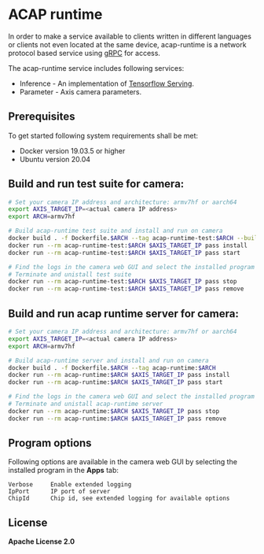 # ACAP runtime
In order to make a service available to clients written in different languages or clients not even located at the same device, acap-runtime is a network protocol based service using [gRPC](https://grpc.io/) for access.

The acap-runtime service includes following services:
- Inference - An implementation of [Tensorflow Serving](https://github.com/tensorflow/serving/tree/master/tensorflow_serving/apis).
- Parameter - Axis camera parameters.

## Prerequisites
To get started following system requirements shall be met:
* Docker version 19.03.5 or higher
* Ubuntu version 20.04

## Build and run test suite for camera:
```sh
# Set your camera IP address and architecture: armv7hf or aarch64
export AXIS_TARGET_IP=<actual camera IP address>
export ARCH=armv7hf

# Build acap-runtime test suite and install and run on camera
docker build . -f Dockerfile.$ARCH --tag acap-runtime-test:$ARCH --build-arg TEST=true
docker run --rm acap-runtime-test:$ARCH $AXIS_TARGET_IP pass install
docker run --rm acap-runtime-test:$ARCH $AXIS_TARGET_IP pass start

# Find the logs in the camera web GUI and select the installed program in the Apps tab
# Terminate and unistall test suite
docker run --rm acap-runtime-test:$ARCH $AXIS_TARGET_IP pass stop
docker run --rm acap-runtime-test:$ARCH $AXIS_TARGET_IP pass remove
```

## Build and run acap runtime server for camera:
```sh
# Set your camera IP address and architecture: armv7hf or aarch64
export AXIS_TARGET_IP=<actual camera IP address>
export ARCH=armv7hf

# Build acap-runtime server and install and run on camera
docker build . -f Dockerfile.$ARCH --tag acap-runtime:$ARCH
docker run --rm acap-runtime:$ARCH $AXIS_TARGET_IP pass install
docker run --rm acap-runtime:$ARCH $AXIS_TARGET_IP pass start

# Find the logs in the camera web GUI and select the installed program in the Apps tab
# Terminate and unistall acap-runtime server
docker run --rm acap-runtime:$ARCH $AXIS_TARGET_IP pass stop
docker run --rm acap-runtime:$ARCH $AXIS_TARGET_IP pass remove
```

## Program options
Following options are available in the camera web GUI by selecting the installed program in the **Apps** tab:

```
Verbose     Enable extended logging
IpPort      IP port of server
ChipId      Chip id, see extended logging for available options
```

## License
**Apache License 2.0**